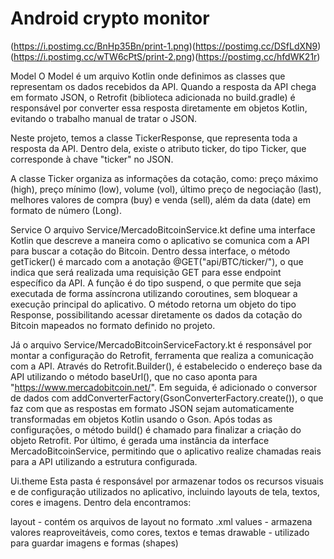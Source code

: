 # Android crypto monitor

(https://i.postimg.cc/BnHp35Bn/print-1.png)(https://postimg.cc/DSfLdXN9)
(https://i.postimg.cc/wTW6cPtS/print-2.png)(https://postimg.cc/hfdWK21r)

Model 
O Model é um arquivo Kotlin onde definimos as classes que representam os dados recebidos da API. Quando a resposta da API chega em formato JSON, o Retrofit (biblioteca adicionada no build.gradle) é responsável por converter essa resposta diretamente em objetos Kotlin, evitando o trabalho manual de tratar o JSON.

Neste projeto, temos a classe TickerResponse, que representa toda a resposta da API. Dentro dela, existe o atributo ticker, do tipo Ticker, que corresponde à chave "ticker" no JSON.

A classe Ticker organiza as informações da cotação, como: preço máximo (high), preço mínimo (low), volume (vol), último preço de negociação (last), melhores valores de compra (buy) e venda (sell), além da data (date) em formato de número (Long).

Service
O arquivo Service/MercadoBitcoinService.kt define uma interface Kotlin que descreve a maneira como o aplicativo se comunica com a API para buscar a cotação do Bitcoin. Dentro dessa interface, o método getTicker() é marcado com a anotação @GET("api/BTC/ticker/"), o que indica que será realizada uma requisição GET para esse endpoint específico da API. A função é do tipo suspend, o que permite que seja executada de forma assíncrona utilizando coroutines, sem bloquear a execução principal do aplicativo. O método retorna um objeto do tipo Response<TickerResponse>, possibilitando acessar diretamente os dados da cotação do Bitcoin mapeados no formato definido no projeto.

Já o arquivo Service/MercadoBitcoinServiceFactory.kt é responsável por montar a configuração do Retrofit, ferramenta que realiza a comunicação com a API. Através do Retrofit.Builder(), é estabelecido o endereço base da API utilizando o método baseUrl(), que no caso aponta para "https://www.mercadobitcoin.net/". Em seguida, é adicionado o conversor de dados com addConverterFactory(GsonConverterFactory.create()), o que faz com que as respostas em formato JSON sejam automaticamente transformadas em objetos Kotlin usando o Gson. Após todas as configurações, o método build() é chamado para finalizar a criação do objeto Retrofit. Por último, é gerada uma instância da interface MercadoBitcoinService, permitindo que o aplicativo realize chamadas reais para a API utilizando a estrutura configurada.

Ui.theme
Esta pasta é responsável por armazenar todos os recursos visuais e de configuração utilizados no aplicativo, incluindo layouts de tela, textos, cores e imagens. Dentro dela encontramos:

layout - contém os arquivos de layout no formato .xml
values - armazena valores reaproveitáveis, como cores, textos e temas
drawable - utilizado para guardar imagens e formas (shapes)



